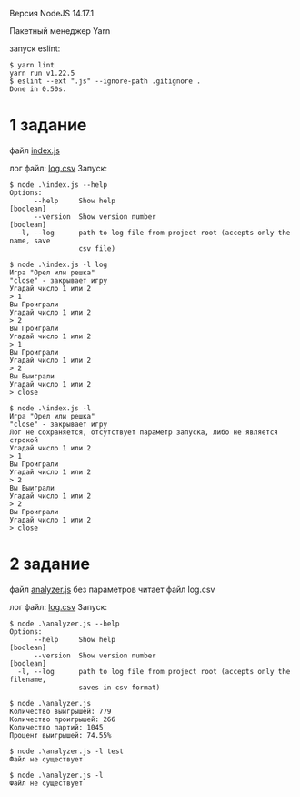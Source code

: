 Версия NodeJS 14.17.1

Пакетный менеджер Yarn

запуск eslint:
```shell
$ yarn lint
yarn run v1.22.5
$ eslint --ext ".js" --ignore-path .gitignore .
Done in 0.50s.

```

# 1 задание
файл [index.js](index.js)

лог файл: [log.csv](log.csv)
Запуск:
```shell
$ node .\index.js --help
Options:
      --help     Show help                                             [boolean]
      --version  Show version number                                   [boolean]
  -l, --log      path to log file from project root (accepts only the name, save
                 csv file)
```
```shell
$ node .\index.js -l log
Игра "Орел или решка"
"close" - закрывает игру
Угадай число 1 или 2
> 1
Вы Проиграли
Угадай число 1 или 2
> 2
Вы Проиграли
Угадай число 1 или 2
> 1
Вы Проиграли
Угадай число 1 или 2
> 2
Вы Выиграли
Угадай число 1 или 2
> close
```
```shell
$ node .\index.js -l
Игра "Орел или решка"
"close" - закрывает игру
Лог не сохраняется, отсутствует параметр запуска, либо не является строкой
Угадай число 1 или 2
> 1
Вы Проиграли
Угадай число 1 или 2
> 2
Вы Выиграли
Угадай число 1 или 2
> 2
Вы Проиграли
Угадай число 1 или 2
> close
```

# 2 задание
файл [analyzer.js](analyzer.js) без параметров читает файл log.csv

лог файл: [log.csv](log.csv)
Запуск:
```shell
$ node .\analyzer.js --help
Options:
      --help     Show help                                             [boolean]
      --version  Show version number                                   [boolean]
  -l, --log      path to log file from project root (accepts only the filename,
                 saves in csv format)

```
```shell
$ node .\analyzer.js
Количество выигрышей: 779
Количество проигрышей: 266
Количество партий: 1045
Процент выигрышей: 74.55%
```

```shell
$ node .\analyzer.js -l test
Файл не существует
```

```shell
$ node .\analyzer.js -l
Файл не существует
```
